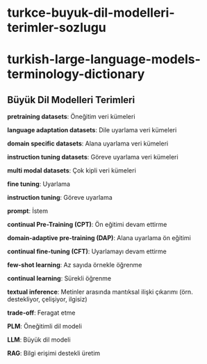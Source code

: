 # turkce-buyuk-dil-modelleri-terimler-sozlugu
# turkish-large-language-models-terminology-dictionary


## Büyük Dil Modelleri Terimleri

**pretraining datasets**: Öneğitim veri kümeleri

**language adaptation datasets**: Dile uyarlama veri kümeleri     

**domain specific datasets**: Alana uyarlama veri kümeleri

**instruction tuning datasets**: Göreve  uyarlama veri kümeleri

**multi modal datasets**: Çok kipli veri kümeleri

**fine tuning**: Uyarlama

**instruction tuning**: Göreve uyarlama

**prompt**: İstem

**continual Pre-Training (CPT)**: Ön eğitimi devam ettirme

**domain-adaptive pre-training (DAP)**: Alana uyarlama ön eğitimi 

**continual fine-tuning (CFT)**: Uyarlamayı devam ettirme

**few-shot learning**: Az sayıda örnekle öğrenme

**continual learning**: Sürekli öğrenme

**textual inference**: Metinler arasında mantıksal ilişki çıkarımı (örn. destekliyor, çelişiyor, ilgisiz)

**trade-off**: Feragat etme

**PLM**: Öneğitimli dil modeli

**LLM**: Büyük dil modeli

**RAG**: Bilgi erişimi destekli üretim

